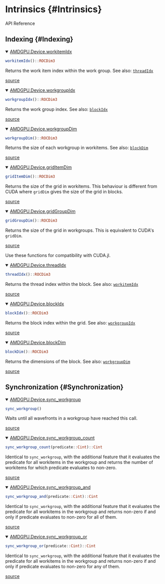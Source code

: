 
# Intrinsics {#Intrinsics}

API Reference

## Indexing {#Indexing}
<details class='jldocstring custom-block' open>
<summary><a id='AMDGPU.Device.workitemIdx' href='#AMDGPU.Device.workitemIdx'><span class="jlbinding">AMDGPU.Device.workitemIdx</span></a> <Badge type="info" class="jlObjectType jlFunction" text="Function" /></summary>



```julia
workitemIdx()::ROCDim3
```


Returns the work item index within the work group. See also: [`threadIdx`](/api/intrinsics#AMDGPU.Device.threadIdx)


<Badge type="info" class="source-link" text="source"><a href="https://github.com/JuliaGPU/AMDGPU.jl/blob/v1.3.2/src/device/gcn/indexing.jl#L116-L121" target="_blank" rel="noreferrer">source</a></Badge>

</details>

<details class='jldocstring custom-block' open>
<summary><a id='AMDGPU.Device.workgroupIdx' href='#AMDGPU.Device.workgroupIdx'><span class="jlbinding">AMDGPU.Device.workgroupIdx</span></a> <Badge type="info" class="jlObjectType jlFunction" text="Function" /></summary>



```julia
workgroupIdx()::ROCDim3
```


Returns the work group index. See also: [`blockIdx`](/api/intrinsics#AMDGPU.Device.blockIdx)


<Badge type="info" class="source-link" text="source"><a href="https://github.com/JuliaGPU/AMDGPU.jl/blob/v1.3.2/src/device/gcn/indexing.jl#L124-L129" target="_blank" rel="noreferrer">source</a></Badge>

</details>

<details class='jldocstring custom-block' open>
<summary><a id='AMDGPU.Device.workgroupDim' href='#AMDGPU.Device.workgroupDim'><span class="jlbinding">AMDGPU.Device.workgroupDim</span></a> <Badge type="info" class="jlObjectType jlFunction" text="Function" /></summary>



```julia
workgroupDim()::ROCDim3
```


Returns the size of each workgroup in workitems. See also: [`blockDim`](/api/intrinsics#AMDGPU.Device.blockDim)


<Badge type="info" class="source-link" text="source"><a href="https://github.com/JuliaGPU/AMDGPU.jl/blob/v1.3.2/src/device/gcn/indexing.jl#L132-L137" target="_blank" rel="noreferrer">source</a></Badge>

</details>

<details class='jldocstring custom-block' open>
<summary><a id='AMDGPU.Device.gridItemDim' href='#AMDGPU.Device.gridItemDim'><span class="jlbinding">AMDGPU.Device.gridItemDim</span></a> <Badge type="info" class="jlObjectType jlFunction" text="Function" /></summary>



```julia
gridItemDim()::ROCDim3
```


Returns the size of the grid in workitems. This behaviour is different from CUDA where `gridDim` gives the size of the grid in blocks.


<Badge type="info" class="source-link" text="source"><a href="https://github.com/JuliaGPU/AMDGPU.jl/blob/v1.3.2/src/device/gcn/indexing.jl#L140-L145" target="_blank" rel="noreferrer">source</a></Badge>

</details>

<details class='jldocstring custom-block' open>
<summary><a id='AMDGPU.Device.gridGroupDim' href='#AMDGPU.Device.gridGroupDim'><span class="jlbinding">AMDGPU.Device.gridGroupDim</span></a> <Badge type="info" class="jlObjectType jlFunction" text="Function" /></summary>



```julia
gridGroupDim()::ROCDim3
```


Returns the size of the grid in workgroups. This is equivalent to CUDA&#39;s `gridDim`.


<Badge type="info" class="source-link" text="source"><a href="https://github.com/JuliaGPU/AMDGPU.jl/blob/v1.3.2/src/device/gcn/indexing.jl#L148-L153" target="_blank" rel="noreferrer">source</a></Badge>

</details>


Use these functions for compatibility with CUDA.jl.
<details class='jldocstring custom-block' open>
<summary><a id='AMDGPU.Device.threadIdx' href='#AMDGPU.Device.threadIdx'><span class="jlbinding">AMDGPU.Device.threadIdx</span></a> <Badge type="info" class="jlObjectType jlFunction" text="Function" /></summary>



```julia
threadIdx()::ROCDim3
```


Returns the thread index within the block. See also: [`workitemIdx`](/api/intrinsics#AMDGPU.Device.workitemIdx)


<Badge type="info" class="source-link" text="source"><a href="https://github.com/JuliaGPU/AMDGPU.jl/blob/v1.3.2/src/device/gcn/indexing.jl#L158-L163" target="_blank" rel="noreferrer">source</a></Badge>

</details>

<details class='jldocstring custom-block' open>
<summary><a id='AMDGPU.Device.blockIdx' href='#AMDGPU.Device.blockIdx'><span class="jlbinding">AMDGPU.Device.blockIdx</span></a> <Badge type="info" class="jlObjectType jlFunction" text="Function" /></summary>



```julia
blockIdx()::ROCDim3
```


Returns the block index within the grid. See also: [`workgroupIdx`](/api/intrinsics#AMDGPU.Device.workgroupIdx)


<Badge type="info" class="source-link" text="source"><a href="https://github.com/JuliaGPU/AMDGPU.jl/blob/v1.3.2/src/device/gcn/indexing.jl#L166-L171" target="_blank" rel="noreferrer">source</a></Badge>

</details>

<details class='jldocstring custom-block' open>
<summary><a id='AMDGPU.Device.blockDim' href='#AMDGPU.Device.blockDim'><span class="jlbinding">AMDGPU.Device.blockDim</span></a> <Badge type="info" class="jlObjectType jlFunction" text="Function" /></summary>



```julia
blockDim()::ROCDim3
```


Returns the dimensions of the block. See also: [`workgroupDim`](/api/intrinsics#AMDGPU.Device.workgroupDim)


<Badge type="info" class="source-link" text="source"><a href="https://github.com/JuliaGPU/AMDGPU.jl/blob/v1.3.2/src/device/gcn/indexing.jl#L174-L179" target="_blank" rel="noreferrer">source</a></Badge>

</details>


## Synchronization {#Synchronization}
<details class='jldocstring custom-block' open>
<summary><a id='AMDGPU.Device.sync_workgroup' href='#AMDGPU.Device.sync_workgroup'><span class="jlbinding">AMDGPU.Device.sync_workgroup</span></a> <Badge type="info" class="jlObjectType jlFunction" text="Function" /></summary>



```julia
sync_workgroup()
```


Waits until all wavefronts in a workgroup have reached this call.


<Badge type="info" class="source-link" text="source"><a href="https://github.com/JuliaGPU/AMDGPU.jl/blob/v1.3.2/src/device/gcn/synchronization.jl#L1-L5" target="_blank" rel="noreferrer">source</a></Badge>

</details>

<details class='jldocstring custom-block' open>
<summary><a id='AMDGPU.Device.sync_workgroup_count' href='#AMDGPU.Device.sync_workgroup_count'><span class="jlbinding">AMDGPU.Device.sync_workgroup_count</span></a> <Badge type="info" class="jlObjectType jlFunction" text="Function" /></summary>



```julia
sync_workgroup_count(predicate::Cint)::Cint
```


Identical to `sync_workgroup`, with the additional feature that it evaluates the predicate for all workitems in the workgroup and returns the number of workitems for which predicate evaluates to non-zero.


<Badge type="info" class="source-link" text="source"><a href="https://github.com/JuliaGPU/AMDGPU.jl/blob/v1.3.2/src/device/gcn/synchronization.jl#L9-L15" target="_blank" rel="noreferrer">source</a></Badge>

</details>

<details class='jldocstring custom-block' open>
<summary><a id='AMDGPU.Device.sync_workgroup_and' href='#AMDGPU.Device.sync_workgroup_and'><span class="jlbinding">AMDGPU.Device.sync_workgroup_and</span></a> <Badge type="info" class="jlObjectType jlFunction" text="Function" /></summary>



```julia
sync_workgroup_and(predicate::Cint)::Cint
```


Identical to `sync_workgroup`, with the additional feature that it evaluates the predicate for all workitems in the workgroup and returns non-zero if and only if predicate evaluates to non-zero for all of them.


<Badge type="info" class="source-link" text="source"><a href="https://github.com/JuliaGPU/AMDGPU.jl/blob/v1.3.2/src/device/gcn/synchronization.jl#L22-L28" target="_blank" rel="noreferrer">source</a></Badge>

</details>

<details class='jldocstring custom-block' open>
<summary><a id='AMDGPU.Device.sync_workgroup_or' href='#AMDGPU.Device.sync_workgroup_or'><span class="jlbinding">AMDGPU.Device.sync_workgroup_or</span></a> <Badge type="info" class="jlObjectType jlFunction" text="Function" /></summary>



```julia
sync_workgroup_or(predicate::Cint)::Cint
```


Identical to `sync_workgroup`, with the additional feature that it evaluates the predicate for all workitems in the workgroup and returns non-zero if and only if predicate evaluates to non-zero for any of them.


<Badge type="info" class="source-link" text="source"><a href="https://github.com/JuliaGPU/AMDGPU.jl/blob/v1.3.2/src/device/gcn/synchronization.jl#L35-L41" target="_blank" rel="noreferrer">source</a></Badge>

</details>

